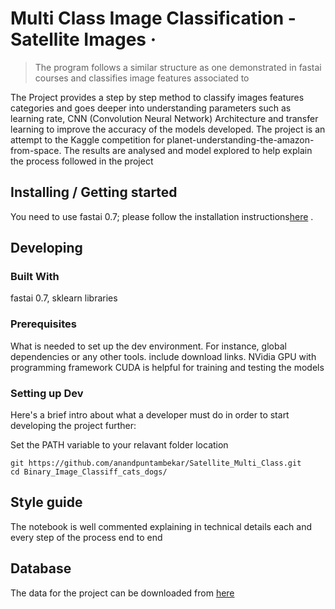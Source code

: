# Multi Class Image Classification - Satellite Images &middot;
> The program follows a similar structure as one demonstrated in fastai courses and classifies image features associated to  

The Project provides a step by step method to classify images features categories and goes deeper into understanding parameters such as learning rate, CNN (Convolution Neural Network) Architecture and transfer learning  to improve the accuracy of the models developed. The project is an attempt to the Kaggle competition for planet-understanding-the-amazon-from-space.
The results are analysed and model explored to help explain the process followed in the project

## Installing / Getting started

You need to use fastai 0.7; please follow the installation instructions[here](https://forums.fast.ai/t/fastai-v0-install-issues-thread/24652)  .


## Developing

### Built With
fastai 0.7, sklearn libraries

### Prerequisites
What is needed to set up the dev environment. For instance, global dependencies or any other tools. include download links.
NVidia GPU with programming framework CUDA is helpful for training and testing the models

### Setting up Dev

Here's a brief intro about what a developer must do in order to start developing
the project further:

Set the PATH variable to your relavant folder location
```shell
git https://github.com/anandpuntambekar/Satellite_Multi_Class.git
cd Binary_Image_Classiff_cats_dogs/
```


## Style guide

The notebook is well commented explaining in technical details each and every step of the process end to end

## Database
The data for the project can be downloaded from [here](https://www.kaggle.com/c/planet-understanding-the-amazon-from-space/data)



